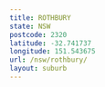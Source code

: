 ```yaml
---
title: ROTHBURY
state: NSW
postcode: 2320
latitude: -32.741737
longitude: 151.543675
url: /nsw/rothbury/
layout: suburb
---
```

